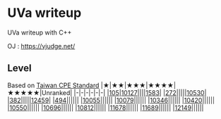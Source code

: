 # UVa writeup
UVa writeup with C++

OJ : https://vjudge.net/

## Level
Based on [Taiwan CPE Standard](http://par.cse.nsysu.edu.tw/~advprog/star.php) 
|★|★★|★★★|★★★★|★★★★★|Unranked|
|-|-|-|-|-|-|
|[105](Problem/level1/105/105.md)|[10127](Problem/level2/10127/10127.md)||||[1583](Problem/unranked/1583/1583.md)|
|[272](Problem/level1/272/272.md)|||||[10530](Problem/unranked/10530/10530.md)|
|[382](Problem/level1/382/382.md)|||||[12459](Problem/unranked/12459/12459.md)|
|[494](Problem/level1/494/494.md)||||||
|[10055](Problem/level1/10055/10055.md)||||||
|[10079](Problem/level1/10079/10079.md)||||||
|[10346](Problem/level1/10346/10346.md)||||||
|[10420](Problem/level1/10420/10420.md)||||||
|[10550](Problem/level1/10550/10550.md)||||||
|[10696](Problem/level1/10696/10696.md)||||||
|[10812](Problem/level1/10812/10812.md)||||||
|[11678](Problem/level1/11678/11678.md)||||||
|[11689](Problem/level1/11689/11689.md)||||||
|[12149](Problem/level1/12149/12149.md)||||||
